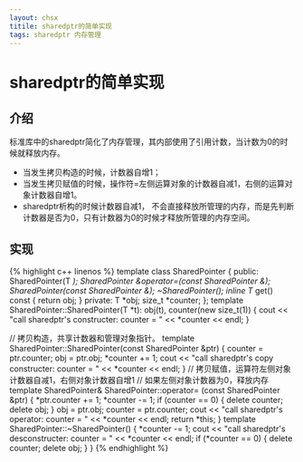 ```yaml
---
layout: chsx
titile: sharedptr的简单实现
tags: sharedptr 内存管理
---
```


sharedptr的简单实现
====

介绍
------

标准库中的sharedptr简化了内存管理，其内部使用了引用计数，当计数为0的时候就释放内存。

* 当发生拷贝构造的时候，计数器自增1；
* 当发生拷贝赋值的时候，操作符=左侧运算对象的计数器自减1，右侧的运算对象计数器自增1。
* sharedptr析构的时候计数器自减1， 不会直接释放所管理的内存，而是先判断计数器是否为0，只有计数器为0的时候才释放所管理的内存空间。


实现
------

{% highlight c++ linenos %}
template<typename T>
class SharedPointer
{
public:
	SharedPointer(T *);
	SharedPointer &operator=(const SharedPointer<T> &);
	SharedPointer(const SharedPointer<T> &);
	~SharedPointer();
	inline T* get() const
	{
		return obj;
	}
private:
	T *obj;
	size_t *counter;
};
template<typename T>
SharedPointer<T>::SharedPointer(T *t): obj(t), counter(new size_t(1))
{
	cout << "call sharedptr's constructer: counter = " << *counter << endl;
}

// 拷贝构造，共享计数器和管理对象指针。
template<typename T>
SharedPointer<T>::SharedPointer(const SharedPointer &ptr)
{
	counter = ptr.counter;
	obj = ptr.obj;
	*counter += 1;
	cout << "call sharedptr's copy constructer: counter = " << *counter << endl;
}
// 拷贝赋值，运算符左侧对象计数器自减1，右侧对象计数器自增1
// 如果左侧对象计数器为0，释放内存 
template<typename T>
SharedPointer<T>& SharedPointer<T>::operator= (const SharedPointer<T> &ptr)
{
	*ptr.counter += 1;
	*counter -= 1;
	if (counter == 0)
	{
		delete counter;
		delete obj;
	}
	obj = ptr.obj;
	counter = ptr.counter;
	cout << "call sharedptr's operator: counter = " << *counter << endl;
	return *this;
}
template<typename T>
SharedPointer<T>::~SharedPointer()
{
    *counter -= 1;
    cout << "call sharedptr's desconstructer: counter = " << *counter << endl;
    if (*counter == 0)
    {
    	delete counter;
    	delete obj;
    }
}
{% endhighlight %}